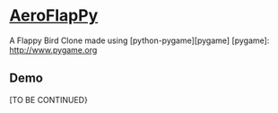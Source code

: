 [AeroFlapPy]([https://github.com/770gchi/AeroPy])
===============

A Flappy Bird Clone made using [python-pygame][pygame]
[pygame]: http://www.pygame.org

Demo
----------

[TO BE CONTINUED}

